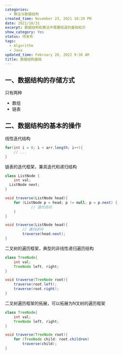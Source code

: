 ```yaml
---
categories:
  - 算法与数据结构
created_time: November 23, 2021 10:29 PM
date: 2021/10/31
excerpt: 数据结构和算法中需要知道的基础知识
show_category: Yes
status: 待发布
tags:
  - Algorithm
  - Java
updated_time: February 20, 2022 9:38 AM
title: 数据结构基础
---
```



## 一、数据结构的存储方式

只有两种

- 数组
- 链表

## 二、数据结构的基本的操作

线性迭代结构

```java
for(int i = 0; i < arr.length; i++){
    // ...
}
```

链表的迭代框架，兼具迭代和递归结构

```java
class ListNode {
    int val;
  ListNode next;
}

void traverse(ListNode head){
    for (ListNode p = head; p != null; p = p.next) {
            // 迭代访问
    }
}

void traverse(ListNode head){
        // 递归访问
        traverse(head.next);
}
```

二叉树的遍历框架，典型的非线性递归遍历结构

```java
class TreeNode{
    int val;
    TreeNode left, right;
}

void traverse(TreeNode root){
    traverse(root.left);
    traverse(root.right);
}
```

二叉树遍历框架的拓展，可以拓展为N叉树的遍历框架

```java
class TreeNode{
    int val;
    TreeNode left, right;
}

void traverse(TreeNode root){
    for (TreeNode child: root.children)
        traverse(child);
}
```